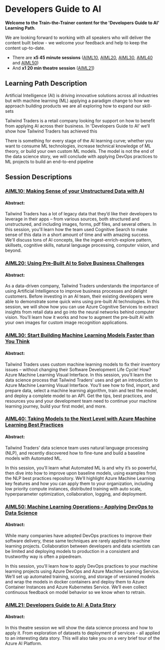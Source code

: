 # Developers Guide to AI

**Welcome to the Train-the-Trainer content for the 'Developers Guide to AI' Learning Path**. 

We are looking forward to working with all speakers who will deliver the content built below - we welcome your feedback and help to keep the content up-to-date. 

* There are **x5 45 minute sessions** ([AIML10](aiml10/README.md), [AIML20](aiml20/README.md), [AIML30](aiml30/README.md), [AIML40](aiml40/README.md) and [AIML50](aiml50/README.md))
* And **x1 20 min theatre session** ([AIML21](aiml21/README.md))

## Learning Path Description

Artificial Intelligence (AI) is driving innovative solutions across all industries but with machine learning (ML) applying a paradigm change to how we approach building products we are all exploring how to expand our skill-sets  

Tailwind Traders is a retail company looking for support on how to benefit from applying AI across their business. In 'Developers Guide to AI’ we’ll show how Tailwind Traders has achieved this 

There is something for every stage of the AI learning curve; whether you want to consume ML technologies, increase technical knowledge of ML theory, or build your own custom ML models. The model is not the end of the data science story, we will conclude with applying DevOps practices to ML projects to build an end-to-end pipeline 

## Session Descriptions

### [AIML10: Making Sense of your Unstructured Data with AI](aiml10/README.md)
#### Abstract:
Tailwind Traders has a lot of legacy data that they’d like their developers to leverage in their apps – from various sources, both structured and unstructured, and including images, forms, pdf files, and several others. In this session, you'll learn how the team used Cognitive Search to make sense of this data in a short amount of time and with amazing success. We'll discuss tons of AI concepts, like the ingest-enrich-explore pattern, skillsets, cognitive skills, natural language processing, computer vision, and beyond.

### [AIML20: Using Pre-Built AI to Solve Business Challenges](aiml20/README.md)
#### Abstract:
As a data-driven company, Tailwind Traders understands the importance of using Artificial Intelligence to improve business processes and delight customers. Before investing in an AI team, their existing developers were able to demonstrate some quick wins using pre-built AI technologies. In this session, we will show how you can use Azure Cognitive Services to extract insights from retail data and go into the neural networks behind computer vision. You’ll learn how it works and how to augment the pre-built AI with your own images for custom image recognition applications.

### [AIML30: Start Building Machine Learning Models Faster than You Think](aiml30/README.md)
#### Abstract:
Tailwind Traders uses custom machine learning models to fix their inventory issues – without changing their Software Development Life Cycle! How? Azure Machine Learning Visual Interface. In this session, you’ll learn the data science process that Tailwind Traders’ uses and get an introduction to Azure Machine Learning Visual Interface. You’ll see how to find, import, and prepare data, select a machine learning algorithm, train and test the model, and deploy a complete model to an API. Get the tips, best practices, and resources you and your development team need to continue your machine learning journey, build your first model, and more.

### [AIML40: Taking Models to the Next Level with Azure Machine Learning Best Practices](aiml40/README.md)
#### Abstract:
Tailwind Traders’ data science team uses natural language processing (NLP), and recently discovered how to fine-tune and build a baseline models with Automated ML. 

In this session, you’ll learn what Automated ML is and why it’s so powerful, then dive into how to improve upon baseline models, using examples from the NLP best practices repository. We’ll highlight Azure Machine Learning key features and how you can apply them to your organization, including low priority compute instances, distributed training with auto scale, hyperparameter optimization, collaboration, logging, and deployment. 

### [AIML50: Machine Learning Operations – Applying DevOps to Data Science](aiml50/README.md) 
#### Abstract:
While many companies have adopted DevOps practices to improve their software delivery, these same techniques are rarely applied to machine learning projects. Collaboration between developers and data scientists can be limited and deploying models to production in a consistent and trustworthy way is often a pipedream. 

In this session, you’ll learn how to apply DevOps practices to your machine learning projects 	using Azure DevOps and Azure Machine Learning Service. We’ll set up automated training, scoring, and storage of versioned models and wrap the models in docker containers and deploy them to Azure Container Instances and Azure Kubernetes Service. We’ll even collect continuous feedback on model behavior so we know when to retrain. 

### [AIML21: Developers Guide to AI: A Data Story](aiml21/README.md)
#### Abstract:
In this theatre session we will show the data science process and how to apply it. From exploration of datasets to deployment of services - all applied to an interesting data story. This will also take you on a very brief tour of the Azure AI Platform.
